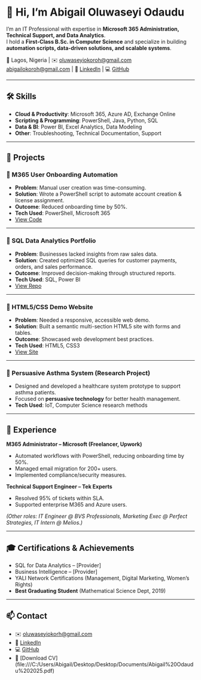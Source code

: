 # 👋 Hi, I’m Abigail Oluwaseyi Odaudu 

I’m an IT Professional with expertise in **Microsoft 365 Administration, Technical Support, and Data Analytics**.  
I hold a **First-Class B.Sc. in Computer Science** and specialize in building **automation scripts, data-driven solutions, and scalable systems**.

📍 Lagos, Nigeria | ✉️ oluwaseyiokoroh@gmail.com abigailokoroh@gmail.com | 🔗 [LinkedIn](https://www.linkedin.com/in/abigail-odaudu-168188192) | 💻 [GitHub](#)

---

## 🛠️ Skills
- **Cloud & Productivity**: Microsoft 365, Azure AD, Exchange Online  
- **Scripting & Programming**: PowerShell, Java, Python, SQL  
- **Data & BI**: Power BI, Excel Analytics, Data Modeling  
- **Other**: Troubleshooting, Technical Documentation, Support  

---

## 🚀 Projects

### 🔹 M365 User Onboarding Automation
- **Problem**: Manual user creation was time-consuming.  
- **Solution**: Wrote a PowerShell script to automate account creation & license assignment.  
- **Outcome**: Reduced onboarding time by 50%.  
- **Tech Used**: PowerShell, Microsoft 365  
- [View Code](https://github.com/Abizzytech/portfolio/blob/main/Powershell%20for%20user%20creation)

---

### 🔹 SQL Data Analytics Portfolio
- **Problem**: Businesses lacked insights from raw sales data.  
- **Solution**: Created optimized SQL queries for customer payments, orders, and sales performance.  
- **Outcome**: Improved decision-making through structured reports.  
- **Tech Used**: SQL, Power BI  
- [View Repo](#)

---

### 🔹 HTML5/CSS Demo Website
- **Problem**: Needed a responsive, accessible web demo.  
- **Solution**: Built a semantic multi-section HTML5 site with forms and tables.  
- **Outcome**: Showcased web development best practices.  
- **Tech Used**: HTML5, CSS3  
- [View Site](#)

---

### 🔹 Persuasive Asthma System (Research Project)
- Designed and developed a healthcare system prototype to support asthma patients.  
- Focused on **persuasive technology** for better health management.  
- **Tech Used**: IoT, Computer Science research methods  

---

## 💼 Experience
**M365 Administrator – Microsoft (Freelancer, Upwork)**  
- Automated workflows with PowerShell, reducing onboarding time by 50%.  
- Managed email migration for 200+ users.  
- Implemented compliance/security measures.  

**Technical Support Engineer – Tek Experts**  
- Resolved 95% of tickets within SLA.  
- Supported enterprise M365 and Azure users.  

*(Other roles: IT Engineer @ BVS Professionals, Marketing Exec @ Perfect Strategies, IT Intern @ Melios.)*

---

## 🎓 Certifications & Achievements
- SQL for Data Analytics – [Provider]  
- Business Intelligence – [Provider]  
- YALI Network Certifications (Management, Digital Marketing, Women’s Rights)  
- **Best Graduating Student** (Mathematical Science Dept, 2019)  

---

## 📫 Contact
- ✉️ oluwaseyiokorh@gmail.com  
- 🔗 [LinkedIn](https://www.linkedin.com/in/abigail-odaudu-168188192/)  
- 💻 [GitHub](https://github.com/Abizzytech/portfolio)  
- 📄 [Download CV] (file:///C:/Users/Abigail/Desktop/Desktop/Documents/Abigail%20Odaudu%202025.pdf)  

